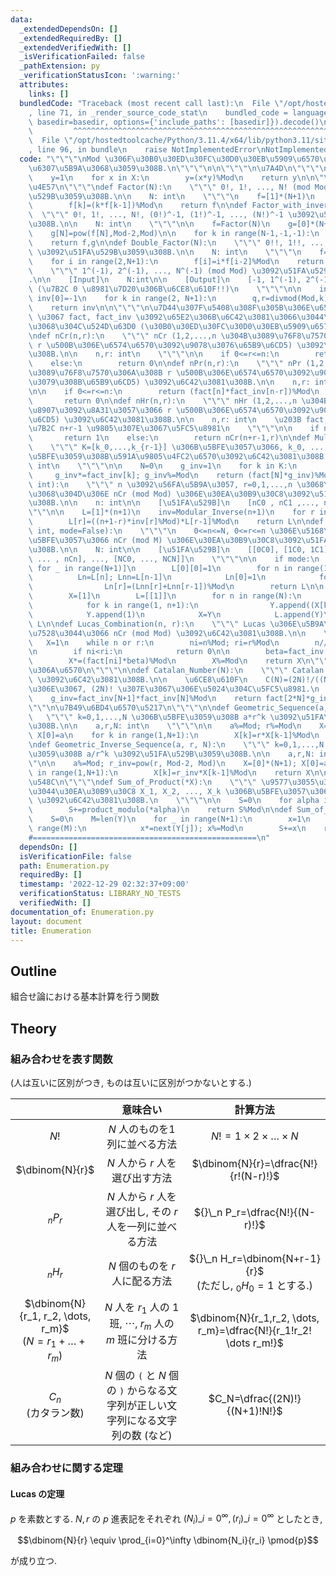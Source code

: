 ```yaml
---
data:
  _extendedDependsOn: []
  _extendedRequiredBy: []
  _extendedVerifiedWith: []
  _isVerificationFailed: false
  _pathExtension: py
  _verificationStatusIcon: ':warning:'
  attributes:
    links: []
  bundledCode: "Traceback (most recent call last):\n  File \"/opt/hostedtoolcache/Python/3.11.4/x64/lib/python3.11/site-packages/onlinejudge_verify/documentation/build.py\"\
    , line 71, in _render_source_code_stat\n    bundled_code = language.bundle(stat.path,\
    \ basedir=basedir, options={'include_paths': [basedir]}).decode()\n          \
    \         ^^^^^^^^^^^^^^^^^^^^^^^^^^^^^^^^^^^^^^^^^^^^^^^^^^^^^^^^^^^^^^^^^^^^^^^^^^^^^^^^^\n\
    \  File \"/opt/hostedtoolcache/Python/3.11.4/x64/lib/python3.11/site-packages/onlinejudge_verify/languages/python.py\"\
    , line 96, in bundle\n    raise NotImplementedError\nNotImplementedError\n"
  code: "\"\"\"\nMod \u306F\u30B0\u30ED\u30FC\u30D0\u30EB\u5909\u6570\u304B\u3089\u306E\
    \u6307\u5B9A\u3068\u3059\u308B.\n\"\"\"\n\n\"\"\"\n\u7A4D\n\"\"\"\ndef product_modulo(*X):\n\
    \    y=1\n    for x in X:\n        y=(x*y)%Mod\n    return y\n\n\"\"\"\n\u968E\
    \u4E57\n\"\"\"\ndef Factor(N):\n    \"\"\" 0!, 1!, ..., N! (mod Mod) \u3092\u51FA\
    \u529B\u3059\u308B.\n\n    N: int\n    \"\"\"\n    f=[1]*(N+1)\n    for k in range(1,N+1):\n\
    \        f[k]=(k*f[k-1])%Mod\n    return f\n\ndef Factor_with_inverse(N):\n  \
    \  \"\"\" 0!, 1!, ..., N!, (0!)^-1, (1!)^-1, ..., (N!)^-1 \u3092\u51FA\u529B\u3059\
    \u308B.\n\n    N: int\n    \"\"\"\n\n    f=Factor(N)\n    g=[0]*(N+1)\n\n    N=min(N,Mod-1)\n\
    \    g[N]=pow(f[N],Mod-2,Mod)\n\n    for k in range(N-1,-1,-1):\n        g[k]=((k+1)*g[k+1])%Mod\n\
    \    return f,g\n\ndef Double_Factor(N):\n    \"\"\" 0!!, 1!!, ..., N!! (mod Mod)\
    \ \u3092\u51FA\u529B\u3059\u308B.\n\n    N: int\n    \"\"\"\n    f=[1]*(N+1)\n\
    \    for i in range(2,N+1):\n        f[i]=i*f[i-2]%Mod\n    return f\n\ndef Modular_Inverse(N):\n\
    \    \"\"\" 1^(-1), 2^(-1), ..., N^(-1) (mod Mod) \u3092\u51FA\u529B\u3059\u308B\
    .\n\n    [Input]\n    N:int\n\n    [Output]\n    [-1, 1^(-1), 2^(-1), ..., N^(-1)]\
    \ (\u7B2C 0 \u8981\u7D20\u306B\u6CE8\u610F!!)\n    \"\"\"\n\n    inv=[1]*(N+1);\
    \ inv[0]=-1\n    for k in range(2, N+1):\n        q,r=divmod(Mod,k)\n        inv[k]=(-q*inv[r])%Mod\n\
    \    return inv\n\n\"\"\"\n\u7D44\u307F\u5408\u308F\u305B\u306E\u6570\nFactor_with_inverse\
    \ \u3067 fact, fact_inv \u3092\u65E2\u306B\u6C42\u3081\u3066\u3044\u308B\u3053\
    \u3068\u304C\u524D\u63D0 (\u30B0\u30ED\u30FC\u30D0\u30EB\u5909\u6570)\n\"\"\"\n\
    \ndef nCr(n,r):\n    \"\"\" nCr (1,2,...,n \u304B\u3089\u76F8\u7570\u306A\u308B\
    \ r \u500B\u306E\u6574\u6570\u3092\u9078\u3076\u65B9\u6CD5) \u3092\u6C42\u3081\
    \u308B.\n\n    n,r: int\n    \"\"\"\n\n    if 0<=r<=n:\n        return fact[n]*(fact_inv[r]*fact_inv[n-r]%Mod)%Mod\n\
    \    else:\n        return 0\n\ndef nPr(n,r):\n    \"\"\" nPr (1,2,...,n \u304B\
    \u3089\u76F8\u7570\u306A\u308B r \u500B\u306E\u6574\u6570\u3092\u9078\u3073, \u4E26\
    \u3079\u308B\u65B9\u6CD5) \u3092\u6C42\u3081\u308B.\n\n    n,r: int\n    \"\"\"\
    \n\n    if 0<=r<=n:\n        return (fact[n]*fact_inv[n-r])%Mod\n    else:\n \
    \       return 0\n\ndef nHr(n,r):\n    \"\"\" nHr (1,2,...,n \u304B\u3089\u91CD\
    \u8907\u3092\u8A31\u3057\u3066 r \u500B\u306E\u6574\u6570\u3092\u9078\u3076\u65B9\
    \u6CD5) \u3092\u6C42\u3081\u308B.\n\n    n,r: int\n    \u203B fact, fact_inv \u306F\
    \u7B2C n+r-1 \u9805\u307E\u3067\u5FC5\u8981\n    \"\"\"\n\n    if n==r==0:\n \
    \       return 1\n    else:\n        return nCr(n+r-1,r)\n\ndef Multinomial_Coefficient(*K):\n\
    \    \"\"\" K=[k_0,...,k_{r-1}] \u306B\u5BFE\u3057\u3066, k_0, ..., k_{r-1} \u306B\
    \u5BFE\u3059\u308B\u591A\u9805\u4FC2\u6570\u3092\u6C42\u3081\u308B.\n\n    k_i:\
    \ int\n    \"\"\"\n\n    N=0\n    g_inv=1\n    for k in K:\n        N+=k\n   \
    \     g_inv*=fact_inv[k]; g_inv%=Mod\n    return (fact[N]*g_inv)%Mod\n\ndef Binomial_Coefficient_Modulo_List(n:\
    \ int):\n    \"\"\" n \u3092\u56FA\u5B9A\u3057, r=0,1,...,n \u3068\u3057\u305F\
    \u3068\u304D\u306E nCr (mod Mod) \u306E\u30EA\u30B9\u30C8\u3092\u51FA\u529B\u3059\
    \u308B.\n\n    n: int\n\n    [\u51FA\u529B]\n    [nC0 , nC1 ,..., nCn]\n    \"\
    \"\"\n\n    L=[1]*(n+1)\n    inv=Modular_Inverse(n+1)\n    for r in range(1, n+1):\n\
    \        L[r]=((n+1-r)*inv[r]%Mod)*L[r-1]%Mod\n    return L\n\ndef Pascal_Triangle(N:\
    \ int, mode=False):\n    \"\"\"\n    0<=n<=N, 0<=r<=n \u306E\u5168\u3066\u306B\
    \u5BFE\u3057\u3066 nCr (mod M) \u306E\u30EA\u30B9\u30C8\u3092\u51FA\u529B\u3059\
    \u308B.\n\n    N: int\n\n    [\u51FA\u529B]\n    [[0C0], [1C0, 1C1], ... , [nC0,\
    \ ... , nCn], ..., [NC0, ..., NCN]]\n    \"\"\"\n\n    if mode:\n        L=[[0]*(N+1)\
    \ for _ in range(N+1)]\n        L[0][0]=1\n        for n in range(1,N+1):\n  \
    \          Ln=L[n]; Lnn=L[n-1]\n            Ln[0]=1\n            for r in range(1,N+1):\n\
    \                Ln[r]=(Lnn[r]+Lnn[r-1])%Mod\n        return L\n\n    else:\n\
    \        X=[1]\n        L=[[1]]\n        for n in range(N):\n            Y=[1]\n\
    \            for k in range(1, n+1):\n                Y.append((X[k]+X[k-1])%Mod)\n\
    \            Y.append(1)\n            X=Y\n            L.append(Y)\n    return\
    \ L\n\ndef Lucas_Combination(n, r):\n    \"\"\" Lucas \u306E\u5B9A\u7406\u3092\
    \u7528\u3044\u3066 nCr (mod Mod) \u3092\u6C42\u3081\u308B.\n\n    \"\"\"\n\n \
    \   X=1\n    while n or r:\n        ni=n%Mod; ri=r%Mod\n        n//=Mod; r//=Mod\n\
    \n        if ni<ri:\n            return 0\n\n        beta=fact_inv[ri]*fact_inv[ni-ri]%Mod\n\
    \        X*=(fact[ni]*beta)%Mod\n        X%=Mod\n    return X\n\"\"\"\n\u7279\u5225\
    \u306A\u6570\n\"\"\"\n\ndef Catalan_Number(N):\n    \"\"\" Catalan \u6570 C(N)\
    \ \u3092\u6C42\u3081\u308B.\n\n    \u6CE8\u610F\n    C(N)=(2N)!/((N+1)!N!) \u306A\
    \u306E\u3067, (2N)! \u307E\u3067\u306E\u5024\u304C\u5FC5\u8981.\n    \"\"\"\n\n\
    \    g_inv=fact_inv[N+1]*fact_inv[N]%Mod\n    return fact[2*N]*g_inv%Mod\n\n\"\
    \"\"\n\u7B49\u6BD4\u6570\u5217\n\"\"\"\n\ndef Geometric_Sequence(a, r, N):\n \
    \   \"\"\" k=0,1,...,N \u306B\u5BFE\u3059\u308B a*r^k \u3092\u51FA\u529B\u3059\
    \u308B.\n\n    a,r,N: int\n    \"\"\"\n\n    a%=Mod; r%=Mod\n    X=[0]*(N+1);\
    \ X[0]=a\n    for k in range(1,N+1):\n        X[k]=r*X[k-1]%Mod\n    return X\n\
    \ndef Geometric_Inverse_Sequence(a, r, N):\n    \"\"\" k=0,1,...,N \u306B\u5BFE\
    \u3059\u308B a/r^k \u3092\u51FA\u529B\u3059\u308B.\n\n    a,r,N: int\n    \"\"\
    \"\n\n    a%=Mod; r_inv=pow(r, Mod-2, Mod)\n    X=[0]*(N+1); X[0]=a\n    for k\
    \ in range(1,N+1):\n        X[k]=r_inv*X[k-1]%Mod\n    return X\n\n\"\"\"\n\u7A4D\
    \u548C\n\"\"\"\ndef Sum_of_Product(*X):\n    \"\"\" \u9577\u3055\u304C\u7B49\u3057\
    \u3044\u30EA\u30B9\u30C8 X_1, X_2, ..., X_k \u306B\u5BFE\u3057\u3066, sum(X_1[i]*X_2[i]*...*X_k[i])\
    \ \u3092\u6C42\u3081\u308B.\n    \"\"\"\n\n    S=0\n    for alpha in zip(*X):\n\
    \        S+=product_modulo(*alpha)\n    return S%Mod\n\ndef Sum_of_Product_Yielder(N,*Y):\n\
    \    S=0\n    M=len(Y)\n    for _ in range(N+1):\n        x=1\n        for j in\
    \ range(M):\n            x*=next(Y[j]); x%=Mod\n        S+=x\n    return S%Mod\n\
    #==================================================\n"
  dependsOn: []
  isVerificationFile: false
  path: Enumeration.py
  requiredBy: []
  timestamp: '2022-12-29 02:32:37+09:00'
  verificationStatus: LIBRARY_NO_TESTS
  verifiedWith: []
documentation_of: Enumeration.py
layout: document
title: Enumeration
---
```


## Outline

組合せ論における基本計算を行う関数

## Theory

### 組み合わせを表す関数

(人は互いに区別がつき, ものは互いに区別がつかないとする.)

||意味合い|計算方法|
|:--:|:--:|:--:|
|$N!$|$N$ 人のものを1列に並べる方法|$N!=1 \times 2 \times \dots \times N$|
|$\dbinom{N}{r}$|$N$ 人から $r$ 人を選び出す方法 |$\dbinom{N}{r}=\dfrac{N!}{r!(N-r)!}$|
|${}_n P_r$|$N$ 人から $r$ 人を選び出し, その $r$ 人を一列に並べる方法|${}\_n P_r=\dfrac{N!}{(N-r)!}$|
|${}_n H_r$|$N$ 個のものを $r$ 人に配る方法|${}\_n H_r=\dbinom{N+r-1}{r}$ <br> (ただし, $_0H_0=1$ とする.)|
|$\dbinom{N}{r_1, r_2, \dots, r_m}$ <br> $(N=r_1+\dots+r_m)$|$N$ 人を $r_1$ 人の $1$ 班, $\cdots$, $r_m$ 人の $m$ 班に分ける方法|$\dbinom{N}{r_1,r_2, \dots, r_m}=\dfrac{N!}{r_1!r_2! \dots r_m!}$|
|$C_n$<br>(カタラン数)|$N$ 個の `(` と $N$ 個の `)` からなる文字列が正しい文字列になる文字列の数 (など) |$C_N=\dfrac{(2N)!}{(N+1)!N!}$|

### 組み合わせに関する定理

#### Lucas の定理

$p$ を素数とする. $N,r$ の $p$ 進表記をそれぞれ $(N_i)\_{i=0}^{\infty}, (r_i)\_{i=0}^\infty$ としたとき,

$$\dbinom{N}{r} \equiv \prod_{i=0}^\infty \dbinom{N_i}{r_i} \pmod{p}$$

が成り立つ.
